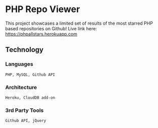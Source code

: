 # PHP Repo Viewer

This project showcases a limited set of results of the most starred PHP based repositories on Github!
Live link here: https://phpallstars.herokuapp.com

## Technology

  ### Languages
    PHP, MySQL, Github API
  ### Architecture
    Heroku, CloudDB add-on
  ### 3rd Party Tools
    Github API, jQuery

